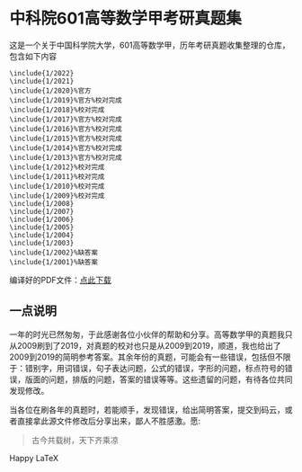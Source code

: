 # 中科院601高等数学甲考研真题集

这是一个关于中国科学院大学，601高等数学甲，历年考研真题收集整理的仓库，包含如下内容

```
\include{1/2022}
\include{1/2021}
\include{1/2020}%官方
\include{1/2019}%官方%校对完成
\include{1/2018}%校对完成
\include{1/2017}%官方%校对完成
\include{1/2016}%官方%校对完成
\include{1/2015}%官方%校对完成
\include{1/2014}%官方%校对完成
\include{1/2013}%官方%校对完成
\include{1/2012}%校对完成
\include{1/2011}%校对完成
\include{1/2010}%校对完成
\include{1/2009}%校对完成
\include{1/2008}
\include{1/2007}
\include{1/2006}
\include{1/2005}
\include{1/2004}
\include{1/2003}
\include{1/2002}%缺答案
\include{1/2001}%缺答案
```



编译好的PDF文件：[点此下载](https://gitee.com/ylxdxx/AM601-kaoyan/releases)



## 一点说明

一年的时光已然匆匆，于此感谢各位小伙伴的帮助和分享。高等数学甲的真题我只从2009刷到了2019，对真题的校对也只是从2009到2019，顺道，我也给出了2009到2019的简明参考答案。其余年份的真题，可能会有一些错误，包括但不限于：错别字，用词错误，句子表达问题，公式的错误，字形的问题，标点符号的错误，版面的问题，排版的问题，答案的错误等等。这些遗留的问题，有待各位共同发现修改。

当各位在刷各年的真题时，若能顺手，发现错误，给出简明答案，提交到码云，或者直接拿此源文件修改后分享出来，鄙人不胜感激。愿:

> 古今共载树，天下齐乘凉



Happy LaTeX



